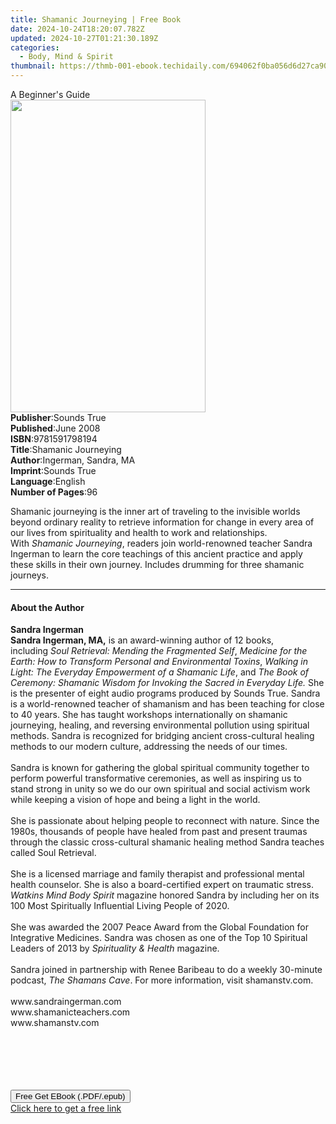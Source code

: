```yaml
---
title: Shamanic Journeying | Free Book
date: 2024-10-24T18:20:07.782Z
updated: 2024-10-27T01:21:30.189Z
categories:
  - Body, Mind & Spirit
thumbnail: https://thmb-001-ebook.techidaily.com/694062f0ba056d6d27ca90fb446f93930d29f1b5edd0d1ff7ee4d0feb6bb47ec.jpg
---
```

<main id="book-container">
  <div class="flex flex-col">
    <div class="book-brief flex-1 py-6 px-4 sm:p-6 md:py-10 md:px-8">
      <!-- brief-->
      <div class="book-brief-main">A Beginner's Guide</div>
    </div>
    <div
      class="book-meta-info flex-1 grid gap-4 col-start-1 col-end-3 row-start-1 sm:mb-6 sm:grid-cols-4 lg:gap-6 lg:col-start-2 lg:row-end-6 lg:row-span-6 lg:mb-0"
    >
      <div
        class="book-meta-info-left place-content-center mt-4 p-4 text-sm leading-6 col-start-2 col-span-2 dark:text-slate-400"
      >
        <img
          class="w-full h-500 object-cover rounded-lg sm:h-255 sm:col-span-2 lg:col-span-full"
          src="https://img-001-ebook.techidaily.com/9ca5bd5e3645a218777db29faee62c6e461a7c9026e333fefdc3b7fd042d2384.jpg"
          alt=""
          width="312"
          height="500"
        />
      </div>
      <div
        class="book-meta-info-right mt-2 col-start-1 row-start-2 col-span-3 self-center"
      >
        <!-- meta data  -->
        <div class="flex flex-col px-4 md:px-8">
          <div class="flex-1">
            <strong>Publisher</strong>:<span class="px-2">Sounds True</span>
          </div>
          <div class="flex-1">
            <strong>Published</strong>:<span class="px-2">June 2008</span>
          </div>
          <div class="flex-1">
            <strong>ISBN</strong>:<span class="px-2">9781591798194</span>
          </div>
          <div class="flex-1">
            <strong>Title</strong>:<span class="px-2">Shamanic Journeying</span>
          </div>
          <div class="flex-1">
            <strong>Author</strong>:<span class="px-2"
              >Ingerman, Sandra, MA</span
            >
          </div>
          <div class="flex-1">
            <strong>Imprint</strong>:<span class="px-2">Sounds True</span>
          </div>
          <div class="flex-1">
            <strong>Language</strong>:<span class="px-2">English</span>
          </div>
          <div class="flex-1">
            <strong>Number of Pages</strong>:<span class="px-2">96</span>
          </div>
        </div>
      </div>
    </div>
    <div class="book-description flex-1 py-6 px-4 sm:p-6 md:py-10 md:px-8">
      <div class="book-description-main">
        <div accordion-content="" id="description">
          <p>
            Shamanic journeying is the inner art of traveling to the invisible
            worlds beyond ordinary reality to retrieve information for change in
            every area of our lives from spirituality and health to work and
            relationships.<br />With <i>Shamanic Journeying</i>, readers join
            world-renowned teacher Sandra Ingerman to learn the core teachings
            of this ancient practice and apply these skills in their own
            journey. Includes drumming for three shamanic journeys.
          </p>
        </div>
      </div>
    </div>
    <div class="book-excerpts flex-1 py-6 px-4 sm:p-6 md:py-10 md:px-8">
      <!-- excerpts-->
      <div class="book-excerpts-main">
        <hr />
        <h4 class="placeholder placeholder-heading">
          <span>About the Author</span>
        </h4>
        <p></p>
        <p>
          <b>Sandra Ingerman</b><br /><b>Sandra Ingerman</b><b>, MA,</b> is an
          award-winning author of 12 books, including&nbsp;<i
            >Soul Retrieval: Mending the Fragmented Self</i
          >,
          <i
            >Medicine for the Earth: How to Transform Personal and Environmental
            Toxins</i
          >,&nbsp;<i
            >Walking in Light: The Everyday Empowerment of a Shamanic Life</i
          >, and<i>
            The Book of Ceremony: Shamanic Wisdom for Invoking the Sacred in
            Everyday Life. </i
          >She is the presenter of eight audio programs produced by Sounds True.
          Sandra is a world-renowned teacher of shamanism and has been teaching
          for close to 40 years. She has taught workshops internationally on
          shamanic journeying, healing, and reversing environmental pollution
          using spiritual methods. Sandra is recognized for bridging ancient
          cross-cultural healing methods to our modern culture, addressing the
          needs of our times.<br />&nbsp;<br />Sandra is known for gathering the
          global spiritual community together to perform powerful transformative
          ceremonies, as well as inspiring us to stand strong in unity so we do
          our own spiritual and social activism work while keeping a vision of
          hope and being a light in the world.<br />&nbsp;<br />She is
          passionate about helping people to reconnect with nature. Since the
          1980s, thousands of people have healed from past and present traumas
          through the classic cross-cultural shamanic healing method Sandra
          teaches called Soul Retrieval.<br />&nbsp;<br />She is a licensed
          marriage and family therapist and professional mental health
          counselor. She is also a board-certified expert on traumatic stress.
          <i>Watkins Mind Body Spirit</i> magazine honored Sandra by including
          her on its 100 Most Spiritually Influential Living People of 2020.<br />&nbsp;<br />She
          was awarded the 2007 Peace Award from the Global Foundation for
          Integrative Medicines. Sandra was chosen as one of the Top 10
          Spiritual Leaders of 2013 by
          <i>Spirituality &amp; Health</i> magazine.<br />&nbsp;<br />Sandra
          joined in partnership with Renee Baribeau to do a weekly 30-minute
          podcast, <i>The Shamans Cave</i>. For more information, visit
          shamanstv.com.<br />&nbsp;<br />www.sandraingerman.com<br />www.shamanicteachers.com<br />www.shamanstv.com<br />&nbsp;<br />&nbsp;<br />&nbsp;<br />&nbsp;<br />&nbsp;
        </p>
        <p></p>
      </div>
    </div>
    <div
      class="book-about-author flex-1 py-6 px-4 sm:p-6 md:py-10 md:px-8"
    ></div>
    <div class="book-free-get flex-1 py-6 px-4 sm:p-6 md:py-10 md:px-8">
      <button
        id="btn-free-get"
        class="bg-blue-500 hover:bg-blue-700 text-white font-bold py-2 px-4 rounded"
      >
        Free Get EBook (.PDF/.epub)
      </button>
      <div id="countdown-display" class="px-2 text-lg mt-2"></div>
      <a
        id="free-link"
        class="hidden bg-blue-500 hover:bg-blue-700 text-white font-bold py-2 px-4 rounded"
        href="https://www.ebooks.com/en-us/book/210761806/shamanic-journeying/ingerman-sandra-ma/"
        target="_blank"
        >Click here to get a free link</a
      >
    </div>
    <script>
      let countdownTime = 0;
      let countdownInterval = null;
      document
        .getElementById('btn-free-get')
        .addEventListener('click', startCountdown);
      function startCountdown() {
        countdownTime = new Date().getTime() + 60000 * 3;
        countdownInterval = setInterval(updateCountdown, 1000);
        document.getElementById('btn-free-get').disabled = true;
        document
          .getElementById('btn-free-get')
          .classList.add('bg-gray-500', 'cursor-not-allowed');
      }
      function updateCountdown() {
        let currentTime = new Date().getTime();
        let timeLeft = countdownTime - currentTime;
        let secondsLeft = Math.floor(timeLeft / 1000);
        document.getElementById('countdown-display').innerHTML =
          `Remaining time: ${secondsLeft} seconds.`;
        if (secondsLeft <= 0) {
          clearInterval(countdownInterval);
          document.getElementById('btn-free-get').classList.add('hidden');
          document.getElementById('free-link').classList.remove('hidden');
          document.getElementById('countdown-display').innerHTML = '';
        }
      }
    </script>
  </div>
</main>

<ins class="adsbygoogle"
      style="display:block"
      data-ad-client="ca-pub-7571918770474297"
      data-ad-slot="8358498916"
      data-ad-format="auto"
      data-full-width-responsive="true"></ins>
    